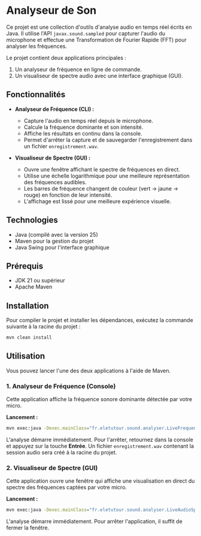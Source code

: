 # Analyseur de Son

Ce projet est une collection d'outils d'analyse audio en temps réel écrits en Java. Il utilise l'API `javax.sound.sampled` pour capturer l'audio du microphone et effectue une Transformation de Fourier Rapide (FFT) pour analyser les fréquences.

Le projet contient deux applications principales :
1.  Un analyseur de fréquence en ligne de commande.
2.  Un visualiseur de spectre audio avec une interface graphique (GUI).

## Fonctionnalités

*   **Analyseur de Fréquence (CLI) :**
    *   Capture l'audio en temps réel depuis le microphone.
    *   Calcule la fréquence dominante et son intensité.
    *   Affiche les résultats en continu dans la console.
    *   Permet d'arrêter la capture et de sauvegarder l'enregistrement dans un fichier `enregistrement.wav`.

*   **Visualiseur de Spectre (GUI) :**
    *   Ouvre une fenêtre affichant le spectre de fréquences en direct.
    *   Utilise une échelle logarithmique pour une meilleure représentation des fréquences audibles.
    *   Les barres de fréquence changent de couleur (vert → jaune → rouge) en fonction de leur intensité.
    *   L'affichage est lissé pour une meilleure expérience visuelle.

## Technologies

*   Java (compilé avec la version 25)
*   Maven pour la gestion du projet
*   Java Swing pour l'interface graphique

## Prérequis

*   JDK 21 ou supérieur
*   Apache Maven

## Installation

Pour compiler le projet et installer les dépendances, exécutez la commande suivante à la racine du projet :

```bash
mvn clean install
```

## Utilisation

Vous pouvez lancer l'une des deux applications à l'aide de Maven.

### 1. Analyseur de Fréquence (Console)

Cette application affiche la fréquence sonore dominante détectée par votre micro.

**Lancement :**
```bash
mvn exec:java -Dexec.mainClass="fr.eletutour.sound.analyser.LiveFrequencyAnalyzerInterruptible"
```
L'analyse démarre immédiatement. Pour l'arrêter, retournez dans la console et appuyez sur la touche **Entrée**. Un fichier `enregistrement.wav` contenant la session audio sera créé à la racine du projet.

### 2. Visualiseur de Spectre (GUI)

Cette application ouvre une fenêtre qui affiche une visualisation en direct du spectre des fréquences captées par votre micro.

**Lancement :**
```bash
mvn exec:java -Dexec.mainClass="fr.eletutour.sound.analyser.LiveAudioSpectrumVisualizer"
```
L'analyse démarre immédiatement. Pour arrêter l'application, il suffit de fermer la fenêtre.
